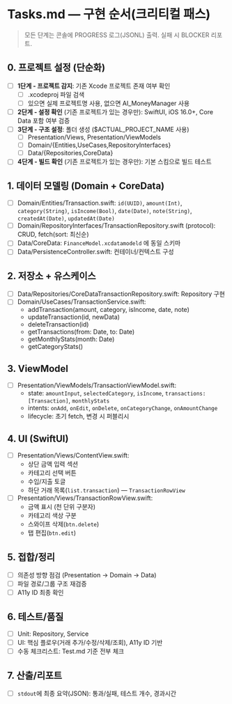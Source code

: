 # Tasks.md — 구현 순서(크리티컬 패스)

> 모든 단계는 콘솔에 PROGRESS 로그(JSONL) 출력. 실패 시 BLOCKER 리포트.

## 0. 프로젝트 설정 (단순화)
- [ ] **1단계 - 프로젝트 감지**: 기존 Xcode 프로젝트 존재 여부 확인
  - [ ] .xcodeproj 파일 검색
  - [ ] 있으면 실제 프로젝트명 사용, 없으면 AI_MoneyManager 사용
- [ ] **2단계 - 설정 확인** (기존 프로젝트가 있는 경우만): SwiftUI, iOS 16.0+, Core Data 포함 여부 검증
- [ ] **3단계 - 구조 설정**: 폴더 생성 ($ACTUAL_PROJECT_NAME 사용)
  - [ ] Presentation/Views, Presentation/ViewModels
  - [ ] Domain/{Entities,UseCases,RepositoryInterfaces}
  - [ ] Data/{Repositories,CoreData}
- [ ] **4단계 - 빌드 확인** (기존 프로젝트가 있는 경우만): 기본 스킴으로 빌드 테스트

## 1. 데이터 모델링 (Domain + CoreData)
- [ ] Domain/Entities/Transaction.swift: `id(UUID)`, `amount(Int)`, `category(String)`, `isIncome(Bool)`, `date(Date)`, `note(String)`, `createdAt(Date)`, `updatedAt(Date)`
- [ ] Domain/RepositoryInterfaces/TransactionRepository.swift (protocol): CRUD, fetch(sort: 최신순)
- [ ] Data/CoreData: `FinanceModel.xcdatamodeld` 에 동일 스키마
- [ ] Data/PersistenceController.swift: 컨테이너/컨텍스트 구성

## 2. 저장소 + 유스케이스
- [ ] Data/Repositories/CoreDataTransactionRepository.swift: Repository 구현
- [ ] Domain/UseCases/TransactionService.swift:
  - addTransaction(amount, category, isIncome, date, note)
  - updateTransaction(id, newData)
  - deleteTransaction(id)
  - getTransactions(from: Date, to: Date)
  - getMonthlyStats(month: Date)
  - getCategoryStats()

## 3. ViewModel
- [ ] Presentation/ViewModels/TransactionViewModel.swift:
  - state: `amountInput`, `selectedCategory`, `isIncome`, `transactions: [Transaction]`, `monthlyStats`
  - intents: `onAdd`, `onEdit`, `onDelete`, `onCategoryChange`, `onAmountChange`
  - lifecycle: 초기 fetch, 변경 시 퍼블리시

## 4. UI (SwiftUI)
- [ ] Presentation/Views/ContentView.swift:
  - 상단 금액 입력 섹션
  - 카테고리 선택 버튼
  - 수입/지출 토글
  - 하단 거래 목록(`list.transaction`) — `TransactionRowView`
- [ ] Presentation/Views/TransactionRowView.swift:
  - 금액 표시 (천 단위 구분자)
  - 카테고리 색상 구분
  - 스와이프 삭제(`btn.delete`)
  - 탭 편집(`btn.edit`)

## 5. 접합/정리
- [ ] 의존성 방향 점검 (Presentation → Domain → Data)
- [ ] 파일 경로/그룹 구조 재검증
- [ ] A11y ID 최종 확인

## 6. 테스트/품질
- [ ] Unit: Repository, Service
- [ ] UI: 핵심 플로우(거래 추가/수정/삭제/조회), A11y ID 기반
- [ ] 수동 체크리스트: Test.md 기준 전부 체크

## 7. 산출/리포트
- [ ] `stdout`에 최종 요약(JSON): 통과/실패, 테스트 개수, 경과시간